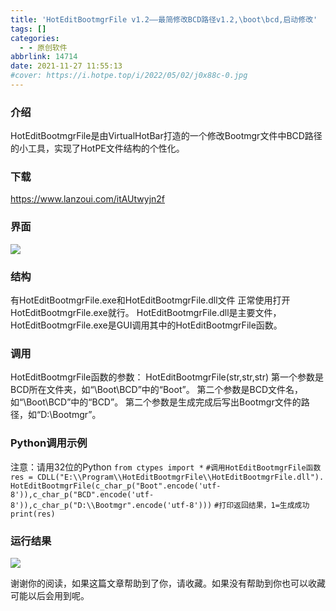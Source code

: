 ```yaml
---
title: 'HotEditBootmgrFile v1.2——最简修改BCD路径v1.2,\boot\bcd,启动修改'
tags: []
categories:
  - - 原创软件
abbrlink: 14714
date: 2021-11-27 11:55:13
#cover: https://i.hotpe.top/i/2022/05/02/j0x88c-0.jpg
---
```

### 介绍

HotEditBootmgrFile是由VirtualHotBar打造的一个修改Bootmgr文件中BCD路径的小工具，实现了HotPE文件结构的个性化。

### 下载

https://www.lanzoui.com/itAUtwyjn2f

### 界面

![](https://i.hotpe.top/i/2022/05/02/j07id3-0.webp) 
### 结构 
有HotEditBootmgrFile.exe和HotEditBootmgrFile.dll文件
 正常使用打开HotEditBootmgrFile.exe就行。
 HotEditBootmgrFile.dll是主要文件，HotEditBootmgrFile.exe是GUI调用其中的HotEditBootmgrFile函数。

### 调用

HotEditBootmgrFile函数的参数：
 HotEditBootmgrFile(str,str,str) 第一个参数是BCD所在文件夹，如“\\Boot\\BCD”中的“Boot”。
 第二个参数是BCD文件名，如“\\Boot\\BCD”中的“BCD”。 
第二个参数是生成完成后写出Bootmgr文件的路径，如“D:\\Bootmgr”。

### Python调用示例

注意：请用32位的Python
 `from ctypes import *`
 `#调用HotEditBootmgrFile函数`
 `res = CDLL("E:\\Program\\HotEditBootmgrFile\\HotEditBootmgrFile.dll").HotEditBootmgrFile(c_char_p("Boot".encode('utf-8')),c_char_p("BCD".encode('utf-8')),c_char_p("D:\\Bootmgr".encode('utf-8')))`
 `#打印返回结果，1=生成成功`
 `print(res)`

### 运行结果

![](https://i.hotpe.top/i/2022/05/02/j1hm2r-0.png)

谢谢你的阅读，如果这篇文章帮助到了你，请收藏。如果没有帮助到你也可以收藏 可能以后会用到呢。